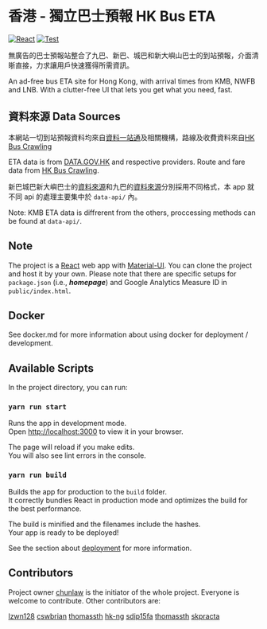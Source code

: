 # 香港 - 獨立巴士預報 HK Bus ETA

[![React](https://badges.aleen42.com/src/react.svg)](http://reactjs.org/) 
[![Test](https://github.com/hkbus/hk-independent-bus-eta/actions/workflows/node.js.yml/badge.svg)](https://hkbus.app)


無廣告的巴士預報站整合了九巴、新巴、城巴和新大嶼山巴士的到站預報，介面清晣直接，力求讓用戶快速獲得所需資訊。

An ad-free bus ETA site for Hong Kong, with arrival times from KMB, NWFB and LNB. 
With a clutter-free UI that lets you get what you need, fast.


## 資料來源 Data Sources


本網站一切到站預報資料均來自[資料一站通](https://data.gov.hk)及相關機構，路線及收費資料來自[HK Bus Crawling](https://github.com/hkbus/hk-bus-crawling/)

ETA data is from [DATA.GOV.HK](https://data.gov.hk) and respective providers. Route and fare data from [HK Bus Crawling](https://github.com/hkbus/hk-bus-crawling/).

新巴城巴新大嶼巴士的[資料來源](https://data.gov.hk/tc-data/dataset/nwfb-eta-transport-realtime-eta)和九巴的[資料來源](https://data.gov.hk/tc-data/dataset/hk-td-tis_21-etakmb)分別採用不同格式，本 app 就不同 api 的處理主要集中於 `data-api/` 內。

Note: KMB ETA data is diffrerent from the others, proccessing methods can be found at `data-api/`.

## Note

The project is a [React](https://reactjs.org/) web app with [Material-UI](https://material-ui.com/). You can clone the project and host it by your own. Please note that there are specific setups for `package.json` (i.e., ***homepage***) and Google Analytics Measure ID in `public/index.html`.

## Docker

See docker.md for more information about using docker for deployment / development.

## Available Scripts

In the project directory, you can run:

### `yarn run start`

Runs the app in development mode.\
Open [http://localhost:3000](http://localhost:3000) to view it in your browser.

The page will reload if you make edits.\
You will also see lint errors in the console.

### `yarn run build`

Builds the app for production to the `build` folder.\
It correctly bundles React in production mode and optimizes the build for the best performance.

The build is minified and the filenames include the hashes.\
Your app is ready to be deployed!

See the section about [deployment](https://facebook.github.io/create-react-app/docs/deployment) for more information.

## Contributors
Project owner [chunlaw](https://github.com/chunlaw) is the initiator of the whole project. Everyone is welcome to contribute. Other contributors are:

[lzwn128](https://github.com/lzwn128 )
[cswbrian](https://github.com/cswbrian)
[thomassth](https://github.com/thomassth)
[hk-ng](https://github.com/hk-ng)
[sdip15fa](https://github.com/sdip15fa)
[thomassth](https://github.com/thomassth)
[skpracta](https://github.com/skpracta)